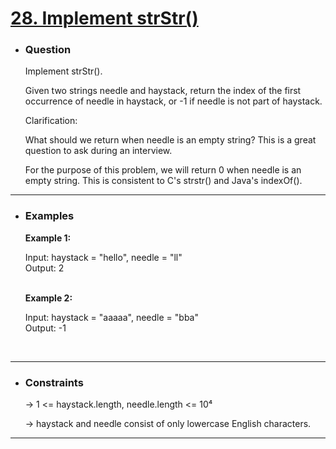 <a href="https://leetcode.com/problems/implement-strstr/"><h1>28. Implement strStr()</h1></a>

- <h3>Question</h3>
    Implement strStr().

    Given two strings needle and haystack, return the index of the first occurrence of needle in haystack, or -1 if needle is not part of haystack.

    Clarification:

    What should we return when needle is an empty string? This is a great question to ask during an interview.

    For the purpose of this problem, we will return 0 when needle is an empty string. This is consistent to C's strstr() and Java's indexOf().
<hr>

- <h3>Examples</h3>
    <div>
    <b>Example 1:</b>

    Input: haystack = "hello", needle = "ll"<br>
    Output: 2 <br>
    </div>
    <br>
    <div>
    <b>Example 2:</b>

    Input: haystack = "aaaaa", needle = "bba"<br>
    Output: -1 <br>
    </div>
    <br>
<hr>

- <h3>Constraints</h3>
    → 1 <= haystack.length, needle.length <= 10⁴

    → haystack and needle consist of only lowercase English characters. <br>
<hr>

